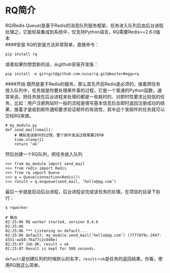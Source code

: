 RQ简介
==============
RQ(Redis Queue)是基于Redis的消息队列服务框架，任务进入队列后由后台进程处理之，它能轻易集成到系统中，仅支持Python语言。RQ需要Redis>=2.6.0版本  
####安装
RQ的安装方法非常简单，直接命令：  

    pip install rq
或者如果你想尝新的话，从github安装开发版：  
    
    pip install -e git+git@github.com:nvie/rq.git@master#egg=rq

####开始
既然是基于Redis的服务，那么首先开启Redis是必须的，接着把任务放入队列中，任务就是你要处理某件事的过程，它是一个普通的Python函数，通常来说，把任务放在后台进程来处理的都是一些耗时的、对即时性要求比较低的任务，比如：用户注册网站时一般的流程是填写基本信息后会即时返回注册成功的结果，接着才是收到邮件通知要求验证邮件的有效性，其中这个发邮件的任务就可以交给RQ来做。
    
    # my_module.py
    def send_mail(email):
        # 模拟发送邮件的过程，整个邮件发送过程需要2秒钟
        time.sleep(2)
        return ‘ok’

然后创建一个RQ队列，把任务放入队列

    >>> from my_module import send_mail
    >>> from redis import Redis
    >>> from rq import Queue
    >>> q = Queue(connection=Redis())
    >>> result = q.enqueue(send_mail, ‘hello@qq.com’)

最后一步就是启动后台进程，后台进程会完成该任务的处理。在项目的目录下执行：  
    
    $ rqworker
    
    # 输出
    02:25:06 RQ worker started, version 0.4.6
    02:25:06
    02:25:06 *** Listening on default...
    02:25:06 default: my_module.send_mail(‘hello@qq.com’) (77778f9c-2947-4551-aa58-76a77c2c0d8e)
    02:25:07 Job OK, result = ok
    02:25:07 Result is kept for 500 seconds.
`default`是创建队列的时候默认的名字，`result＝ok`是任务的返回结果。你看，使用RQ就这么简单。  


